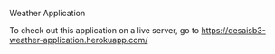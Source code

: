 Weather Application

To check out this application on a live server, go to https://desaisb3-weather-application.herokuapp.com/

